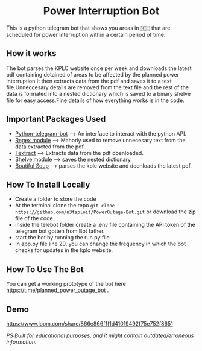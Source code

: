 <h1 align="center">Power Interruption Bot</h1>
This is a python telegram bot that shows you areas in 🇰🇪 that are scheduled for power interruption within a certain period of time.

## How it works

The bot parses the KPLC website once per week and downloads the latest pdf containing detained of areas to be affected by the planned power interruption.It then extracts data from the pdf and saves it to a text file.Unneccesary details are removed from the text file and the rest of the data is formated into a nested dictionary which is saved to a binary shelve file for easy access.Fine details of how everything works is in the code.

## Important Packages Used
- [Python-telegram-bot](https://pypi.org/project/python-telegram-bot/) --> An interface to interact with the python API.
- [Regex module](https://pypi.org/project/regex/) --> Mahorly used to remove unnecesary text from the data extracted from the pdf.
- [Textract](https://textract.readthedocs.io/en/stable/) --> Extracts data from the pdf doenloaded. 
- [Shelve module](https://docs.python.org/3/library/shelve.html) --> saves the nested dictionary.
- [Boutiful Soup](https://pypi.org/project/beautifulsoup4/) --> parses the kplc website and doenloads the latest pdf.

## How To Install Locally

- Create a folder to store the code
- At the terminal clone the repo `git clone https://github.com/n3tsploit/PowerOutage-Bot.git` or download the zip file of the code.
- inside the telebot folder create a .env file containing the API token of the telegram bot gotten from Bot father.
- start the bot by running the run.py file.
- In app.py file line 29, you can change the frequency in which the bot checks for updates in the kplc website.

## How To Use The Bot
You can get a working prototype of the bot here https://t.me/planned_power_outage_bot .

## Demo
https://www.loom.com/share/866e866f1f1d41019492f75e752f8651

*PS:Built for educational purposes, and it might contain outdated/erroneous information.*



